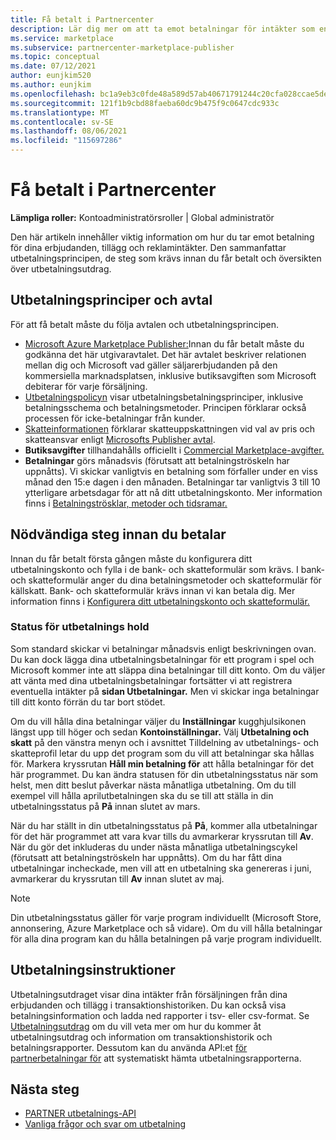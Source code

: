 ```yaml
---
title: Få betalt i Partnercenter
description: Lär dig mer om att ta emot betalningar för intäkter som en Microsoft-partner, till exempel via erbjudanden på den kommersiella marknadsplatsen, incitamentprogram och Molnlösningsleverantör-programmet. Innehåller utbetalningsprincip, utbetalningsstatus och utbetalningsutdrag.
ms.service: marketplace
ms.subservice: partnercenter-marketplace-publisher
ms.topic: conceptual
ms.date: 07/12/2021
author: eunjkim520
ms.author: eunjkim
ms.openlocfilehash: bc1a9eb3c0fde48a589d57ab40671791244c20cfa028ccae5de3cf5ee6a322ed
ms.sourcegitcommit: 121f1b9cbd88faeba60dc9b475f9c0647cdc933c
ms.translationtype: MT
ms.contentlocale: sv-SE
ms.lasthandoff: 08/06/2021
ms.locfileid: "115697286"
---
```

# <a name="getting-paid-in-partner-center"></a>Få betalt i Partnercenter

**Lämpliga roller:** Kontoadministratörsroller | Global administratör

Den här artikeln innehåller viktig information om hur du tar emot betalning för dina erbjudanden, tillägg och reklamintäkter. Den sammanfattar utbetalningsprincipen, de steg som krävs innan du får betalt och översikten över utbetalningsutdrag.

## <a name="payout-policies-and-agreements"></a>Utbetalningsprinciper och avtal

För att få betalt måste du följa avtalen och utbetalningsprincipen.

- [Microsoft Azure Marketplace Publisher:](/legal/marketplace/msft-publisher-agreement)Innan du får betalt måste du godkänna det här utgivaravtalet. Det här avtalet beskriver relationen mellan dig och Microsoft vad gäller säljarerbjudanden på den kommersiella marknadsplatsen, inklusive butiksavgiften som Microsoft debiterar för varje försäljning.
- [Utbetalningspolicyn](payout-policy-details.md) visar utbetalningsbetalningsprinciper, inklusive betalningsschema och betalningsmetoder. Principen förklarar också processen för icke-betalningar från kunder.
- [Skatteinformationen](tax-details-marketplace.md) förklarar skatteuppskattningen vid val av pris och skatteansvar enligt [Microsofts Publisher avtal](/legal/marketplace/msft-publisher-agreement).
- **Butiksavgifter** tillhandahålls officiellt i [Commercial Marketplace-avgifter.](/azure/marketplace/marketplace-commercial-transaction-capabilities-and-considerations)
- **Betalningar** görs månadsvis (förutsatt att betalningströskeln har uppnåtts). Vi skickar vanligtvis en betalning som förfaller under en viss månad den 15:e dagen i den månaden. Betalningar tar vanligtvis 3 till 10 ytterligare arbetsdagar för att nå ditt utbetalningskonto. Mer information finns i [Betalningströsklar, metoder och tidsramar.](payment-thresholds-methods-timeframes.md)

## <a name="prerequisite-steps-before-getting-paid"></a>Nödvändiga steg innan du betalar

Innan du får betalt första gången måste du konfigurera ditt utbetalningskonto och fylla i de bank- och skatteformulär som krävs. I bank- och skatteformulär anger du dina betalningsmetoder och skatteformulär för källskatt. Bank- och skatteformulär krävs innan vi kan betala dig. Mer information finns i [Konfigurera ditt utbetalningskonto och skatteformulär.](set-up-your-payout-account.md)

### <a name="payout-hold-status"></a>Status för utbetalnings hold

Som standard skickar vi betalningar månadsvis enligt beskrivningen ovan. Du kan dock lägga dina utbetalningsbetalningar för ett program i spel och Microsoft kommer inte att släppa dina betalningar till ditt konto. Om du väljer att vänta med dina utbetalningsbetalningar fortsätter vi att registrera eventuella intäkter på **sidan Utbetalningar.** Men vi skickar inga betalningar till ditt konto förrän du tar bort stödet.

Om du vill hålla dina betalningar väljer du **Inställningar** kugghjulsikonen längst upp till höger och sedan **Kontoinställningar.** Välj **Utbetalning och skatt** på den  vänstra menyn och i avsnittet Tilldelning av utbetalnings- och skatteprofil letar du upp det program som du vill att betalningar ska hållas för. Markera kryssrutan **Håll min betalning för** att hålla betalningar för det här programmet. Du kan ändra statusen för din utbetalningsstatus när som helst, men ditt beslut påverkar nästa månatliga utbetalning. Om du till exempel vill hålla aprilutbetalningen ska du se till att ställa in din utbetalningsstatus på **På** innan slutet av mars.

När du har ställt in din utbetalningsstatus på **På**, kommer alla utbetalningar för det här programmet att vara kvar tills du avmarkerar kryssrutan till **Av**. När du gör det inkluderas du under nästa månatliga utbetalningscykel (förutsatt att betalningströskeln har uppnåtts). Om du har fått dina utbetalningar incheckade, men vill att en utbetalning ska genereras i juni, avmarkerar du kryssrutan till **Av** innan slutet av maj.

>[!Note]
> Din utbetalningsstatus gäller för varje program individuellt (Microsoft Store, annonsering, Azure Marketplace och så vidare). Om du vill hålla betalningar för alla dina program kan du hålla betalningen på varje program individuellt.

## <a name="payout-statements"></a>Utbetalningsinstruktioner

Utbetalningsutdraget visar dina intäkter från försäljningen från dina erbjudanden och tillägg i transaktionshistoriken. Du kan också visa betalningsinformation och ladda ned rapporter i tsv- eller csv-format. Se [Utbetalningsutdrag](payout-statement.md) om du vill veta mer om hur du kommer åt utbetalningsutdrag och information om transaktionshistorik och betalningsrapporter. Dessutom kan du använda API:et [för partnerbetalningar för](https://apidocs.microsoft.com/services/partnerpayouts) att systematiskt hämta utbetalningsrapporterna.

## <a name="next-steps"></a>Nästa steg

- [PARTNER utbetalnings-API](https://apidocs.microsoft.com/services/partnerpayouts)
- [Vanliga frågor och svar om utbetalning](payout-faq.yml)